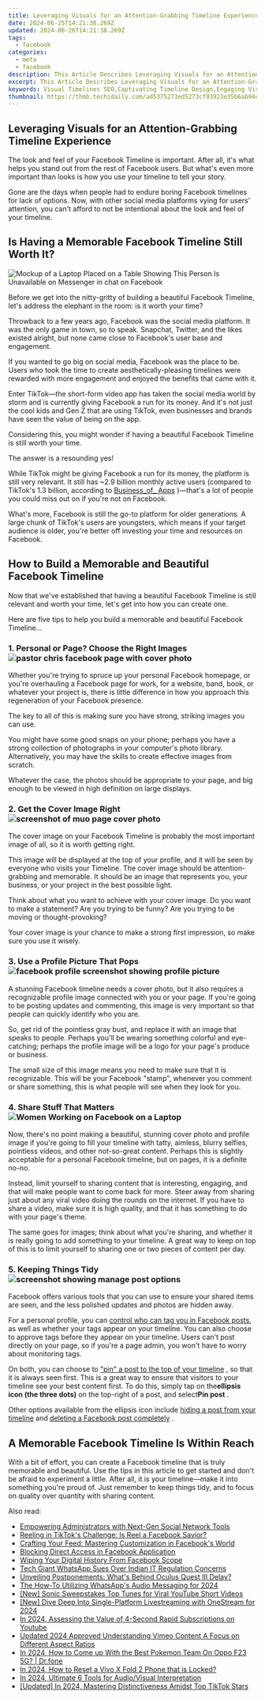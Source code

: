 ```yaml
---
title: Leveraging Visuals for an Attention-Grabbing Timeline Experience
date: 2024-06-25T14:21:38.269Z
updated: 2024-06-26T14:21:38.269Z
tags:
  - facebook
categories:
  - meta
  - facebook
description: This Article Describes Leveraging Visuals for an Attention-Grabbing Timeline Experience
excerpt: This Article Describes Leveraging Visuals for an Attention-Grabbing Timeline Experience
keywords: Visual Timelines SEO,Captivating Timeline Design,Engaging Visual Storytelling,Interactive Timeline Creation,Attention-Grabbing Graphics,Timeline Experience Optimization,Eye-Catching Design Strategies
thumbnail: https://thmb.techidaily.com/ad5375273ed5273cf93923e35b6ab94c30b89301141494859d6be3ab7df15629.jpg
---
```


## Leveraging Visuals for an Attention-Grabbing Timeline Experience

 The look and feel of your Facebook Timeline is important. After all, it's what helps you stand out from the rest of Facebook users. But what's even more important than looks is how you use your timeline to tell your story.

 Gone are the days when people had to endure boring Facebook timelines for lack of options. Now, with other social media platforms vying for users' attention, you can't afford to not be intentional about the look and feel of your timeline.

## Is Having a Memorable Facebook Timeline Still Worth It?

![Mockup of a Laptop Placed on a Table Showing This Person Is Unavailable on Messenger in chat on Facebook](https://static1.makeuseofimages.com/wordpress/wp-content/uploads/2022/09/Mockup-of-an-Laptop-Placed-on-a-Table-Showing-This-Person-Is-Unavailable-on-Messenger.jpg)

 Before we get into the nitty-gritty of building a beautiful Facebook Timeline, let's address the elephant in the room: is it worth your time?

 Throwback to a few years ago, Facebook was the social media platform. It was the only game in town, so to speak. Snapchat, Twitter, and the likes existed alright, but none came close to Facebook's user base and engagement.

 If you wanted to go big on social media, Facebook was the place to be. Users who took the time to create aesthetically-pleasing timelines were rewarded with more engagement and enjoyed the benefits that came with it.

 Enter TikTok—the short-form video app has taken the social media world by storm and is currently giving Facebook a run for its money. And it's not just the cool kids and Gen Z that are using TikTok, even businesses and brands have seen the value of being on the app.

 Considering this, you might wonder if having a beautiful Facebook Timeline is still worth your time.

The answer is a resounding yes!

 While TikTok might be giving Facebook a run for its money, the platform is still very relevant. It still has \~2.9 billion monthly active users (compared to TikTok's 1.3 billion, according to [Business_of_ Apps](https://www.businessofapps.com/data/tik-tok-statistics/) )—that's a lot of people you could miss out on if you're not on Facebook.

 What's more, Facebook is still the go-to platform for older generations. A large chunk of TikTok's users are youngsters, which means if your target audience is older, you're better off investing your time and resources on Facebook.

## How to Build a Memorable and Beautiful Facebook Timeline

 Now that we've established that having a beautiful Facebook Timeline is still relevant and worth your time, let's get into how you can create one.

 Here are five tips to help you build a memorable and beautiful Facebook Timeline...

### 1\. Personal or Page? Choose the Right Images ![pastor chris facebook page with cover photo](https://static1.makeuseofimages.com/wordpress/wp-content/uploads/2022/10/pastor-chris-facebook-page-with-cover-photo.jpg)

 Whether you're trying to spruce up your personal Facebook homepage, or you're overhauling a Facebook page for work, for a website, band, book, or whatever your project is, there is little difference in how you approach this regeneration of your Facebook presence.

 The key to all of this is making sure you have strong, striking images you can use.

 You might have some good snaps on your phone; perhaps you have a strong collection of photographs in your computer's photo library. Alternatively, you may have the skills to create effective images from scratch.

 Whatever the case, the photos should be appropriate to your page, and big enough to be viewed in high definition on large displays.

### 2\. Get the Cover Image Right ![screenshot of muo page cover photo](https://static1.makeuseofimages.com/wordpress/wp-content/uploads/2022/10/screenshot-of-muo-page-cover-photo.jpg)

 The cover image on your Facebook Timeline is probably the most important image of all, so it is worth getting right.

 This image will be displayed at the top of your profile, and it will be seen by everyone who visits your Timeline. The cover image should be attention-grabbing and memorable. It should be an image that represents you, your business, or your project in the best possible light.

 Think about what you want to achieve with your cover image. Do you want to make a statement? Are you trying to be funny? Are you trying to be moving or thought-provoking?

 Your cover image is your chance to make a strong first impression, so make sure you use it wisely.

### 3\. Use a Profile Picture That Pops ![facebook profile screenshot showing profile picture](https://static1.makeuseofimages.com/wordpress/wp-content/uploads/2022/10/facebook-profile-screenshot-showing-profile-picture.jpg)

 A stunning Facebook timeline needs a cover photo, but it also requires a recognizable profile image connected with you or your page. If you're going to be posting updates and commenting, this image is very important so that people can quickly identify who you are.

 So, get rid of the pointless gray bust, and replace it with an image that speaks to people. Perhaps you'll be wearing something colorful and eye-catching; perhaps the profile image will be a logo for your page's produce or business.

 The small size of this image means you need to make sure that it is recognizable. This will be your Facebook "stamp", whenever you comment or share something, this is what people will see when they look for you.

### 4\. Share Stuff That Matters ![Women Working on Facebook on a Laptop](https://static1.makeuseofimages.com/wordpress/wp-content/uploads/2022/07/Women-Working-on-Facebook-on-a-Laptop.jpg)

 Now, there's no point making a beautiful, stunning cover photo and profile image if you're going to fill your timeline with tatty, aimless, blurry selfies, pointless videos, and other not-so-great content. Perhaps this is slightly acceptable for a personal Facebook timeline, but on pages, it is a definite no-no.

 Instead, limit yourself to sharing content that is interesting, engaging, and that will make people want to come back for more. Steer away from sharing just about any viral video doing the rounds on the internet. If you have to share a video, make sure it is high quality, and that it has something to do with your page's theme.

 The same goes for images; think about what you're sharing, and whether it is really going to add something to your timeline. A great way to keep on top of this is to limit yourself to sharing one or two pieces of content per day.

### 5\. Keeping Things Tidy ![screenshot showing manage post options](https://static1.makeuseofimages.com/wordpress/wp-content/uploads/2022/10/screenshot-showing-manage-post-options.jpg)

 Facebook offers various tools that you can use to ensure your shared items are seen, and the less polished updates and photos are hidden away.

 For a personal profile, you can [control who can tag you in Facebook posts,](https://www.makeuseof.com/tag/3-things-you-need-to-know-about-photo-tagging-in-facebook/) as well as whether your tags appear on your timeline. You can also choose to approve tags before they appear on your timeline. Users can't post directly on your page, so if you're a page admin, you won't have to worry about monitoring tags.

 On both, you can choose to ["pin" a post to the top of your timeline](https://www.makeuseof.com/how-to-pin-a-facebook-post/) , so that it is always seen first. This is a great way to ensure that visitors to your timeline see your best content first. To do this, simply tap on the**ellipsis icon (the three dots)** on the top-right of a post, and select**Pin post** .

 Other options available from the ellipsis icon include [hiding a post from your timeline](https://www.makeuseof.com/hide-facebook-posts-from-everyone-using-archive-feature/) and [deleting a Facebook post completely](https://www.makeuseof.com/how-to-delete-facebook-posts/) .

## A Memorable Facebook Timeline Is Within Reach

 With a bit of effort, you can create a Facebook timeline that is truly memorable and beautiful. Use the tips in this article to get started and don't be afraid to experiment a little. After all, it is your timeline—make it into something you're proud of. Just remember to keep things tidy, and to focus on quality over quantity with sharing content.


<ins class="adsbygoogle"
     style="display:block"
     data-ad-format="autorelaxed"
     data-ad-client="ca-pub-7571918770474297"
     data-ad-slot="1223367746"></ins>



<ins class="adsbygoogle"
     style="display:block"
     data-ad-client="ca-pub-7571918770474297"
     data-ad-slot="8358498916"
     data-ad-format="auto"
     data-full-width-responsive="true"></ins>

<span class="atpl-alsoreadstyle">Also read:</span>
<div><ul>
<li><a href="https://facebook.techidaily.com/empowering-administrators-with-next-gen-social-network-tools/"><u>Empowering Administrators with Next-Gen Social Network Tools</u></a></li>
<li><a href="https://facebook.techidaily.com/reeling-in-tiktoks-challenge-is-reel-a-facebook-savior/"><u>Reeling in TikTok's Challenge: Is Reel a Facebook Savior?</u></a></li>
<li><a href="https://facebook.techidaily.com/crafting-your-feed-mastering-customization-in-facebooks-world/"><u>Crafting Your Feed: Mastering Customization in Facebook's World</u></a></li>
<li><a href="https://facebook.techidaily.com/blocking-direct-access-in-facebook-application/"><u>Blocking Direct Access in Facebook Application</u></a></li>
<li><a href="https://facebook.techidaily.com/wiping-your-digital-history-from-facebook-scope/"><u>Wiping Your Digital History From Facebook Scope</u></a></li>
<li><a href="https://facebook.techidaily.com/tech-giant-whatsapp-sues-over-indian-it-regulation-concerns/"><u>Tech Giant WhatsApp Sues Over Indian IT Regulation Concerns</u></a></li>
<li><a href="https://facebook.techidaily.com/unveiling-postponements-whats-behind-oculus-quest-iii-delay/"><u>Unveiling Postponements: What's Behind Oculus Quest III Delay?</u></a></li>
<li><a href="https://some-skills.techidaily.com/the-how-to-utilizing-whatsapps-audio-messaging-for-2024/"><u>The How-To  Utilizing WhatsApp's Audio Messaging for 2024</u></a></li>
<li><a href="https://youtube-help.techidaily.com/new-sonic-sweepstakes-top-tunes-for-viral-youtube-short-videos/"><u>[New] Sonic Sweepstakes  Top Tunes for Viral YouTube Short Videos</u></a></li>
<li><a href="https://vp-tips.techidaily.com/new-dive-deep-into-single-platform-livestreaming-with-onestream-for-2024/"><u>[New] Dive Deep Into Single-Platform Livestreaming with OneStream for 2024</u></a></li>
<li><a href="https://youtube-videos.techidaily.com/in-2024-assessing-the-value-of-4-second-rapid-subscriptions-on-youtube/"><u>In 2024, Assessing the Value of 4-Second Rapid Subscriptions on Youtube</u></a></li>
<li><a href="https://sound-optimizing.techidaily.com/updated-2024-approved-understanding-vimeo-content-a-focus-on-different-aspect-ratios/"><u>Updated 2024 Approved Understanding Vimeo Content A Focus on Different Aspect Ratios</u></a></li>
<li><a href="https://android-pokemon-go.techidaily.com/in-2024-how-to-come-up-with-the-best-pokemon-team-on-oppo-f23-5g-drfone-by-drfone-virtual-android/"><u>In 2024, How to Come up With the Best Pokemon Team On Oppo F23 5G? | Dr.fone</u></a></li>
<li><a href="https://android-unlock.techidaily.com/in-2024-how-to-reset-a-vivo-x-fold-2-phone-that-is-locked-by-drfone-android/"><u>In 2024, How to Reset a Vivo X Fold 2 Phone that is Locked?</u></a></li>
<li><a href="https://some-skills.techidaily.com/in-2024-ultimate-6-tools-for-audiovisual-interpretation/"><u>In 2024, Ultimate 6 Tools for Audio/Visual Interpretation</u></a></li>
<li><a href="https://tiktok-videos.techidaily.com/updated-in-2024-mastering-distinctiveness-amidst-top-tiktok-stars/"><u>[Updated] In 2024, Mastering Distinctiveness Amidst Top TikTok Stars</u></a></li>
</ul></div>
